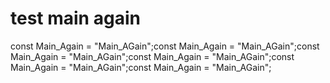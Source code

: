 # test main again
const Main_Again = "Main_AGain";const Main_Again = "Main_AGain";const Main_Again = "Main_AGain";const Main_Again = "Main_AGain";const Main_Again = "Main_AGain";const Main_Again = "Main_AGain";